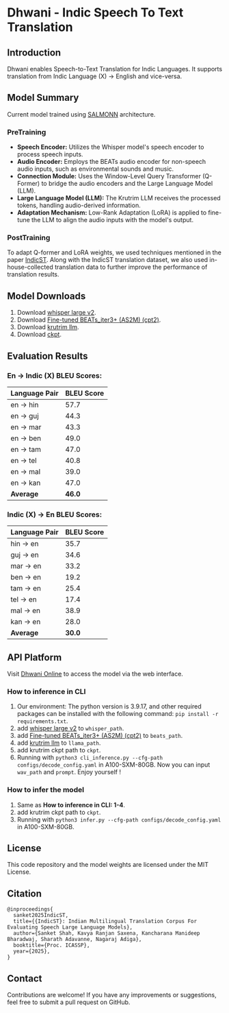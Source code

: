 # Dhwani - Indic Speech To Text Translation

## Introduction
Dhwani enables Speech-to-Text Translation for Indic Languages. It supports translation from Indic Language (X) → English and vice-versa.

## Model Summary

Current model trained using [SALMONN](https://openreview.net/pdf?id=14rn7HpKVk) architecture.

### PreTraining
- **Speech Encoder:** Utilizes the Whisper model's speech encoder to process speech inputs.
- **Audio Encoder:** Employs the BEATs audio encoder for non-speech audio inputs, such as environmental sounds and music.
- **Connection Module:** Uses the Window-Level Query Transformer (Q-Former) to bridge the audio encoders and the Large Language Model (LLM).
- **Large Language Model (LLM):** The Krutrim LLM receives the processed tokens, handling audio-derived information.
- **Adaptation Mechanism:** Low-Rank Adaptation (LoRA) is applied to fine-tune the LLM to align the audio inputs with the model's output.


### PostTraining
To adapt Q-former and LoRA weights, we used techniques mentioned in the paper [IndicST](https://huggingface.co/datasets/krutrim-ai-labs/IndicST). Along with the IndicST translation dataset, we also used in-house-collected translation data to further improve the performance of translation results.

## Model Downloads

1. Download [whisper large v2](https://huggingface.co/openai/whisper-large-v2/tree/main).
2. Download [Fine-tuned BEATs_iter3+ (AS2M) (cpt2)](https://1drv.ms/u/s!AqeByhGUtINrgcpj8ujXH1YUtxooEg?e=E9Ncea).
3. Download [krutrim llm](https://huggingface.co/krutrim-ai-labs/Krutrim-2-base).
4. Download [ckpt](https://huggingface.co/krutrim-ai-labs/Dhwani/blob/main/checkpoint_best.pth).

## Evaluation Results

### En → Indic (X) BLEU Scores:
| Language Pair | BLEU Score |
|--------------|------------|
| en → hin | 57.7 |
| en → guj | 44.3 |
| en → mar | 43.3 |
| en → ben | 49.0 |
| en → tam | 47.0 |
| en → tel | 40.8 |
| en → mal | 39.0 |
| en → kan | 47.0 |
| **Average** | **46.0** |

### Indic (X) → En BLEU Scores:
| Language Pair | BLEU Score |
|--------------|------------|
| hin → en | 35.7 |
| guj → en | 34.6 |
| mar → en | 33.2 |
| ben → en | 19.2 |
| tam → en | 25.4 |
| tel → en | 17.4 |
| mal → en | 38.9 |
| kan → en | 28.0 |
| **Average** | **30.0** |

## API Platform
Visit [Dhwani Online](https://cloud.olakrutrim.com/console/languageLabs?section=speech) to access the model via the web interface. 

### How to inference in CLI

1. Our environment: The python version is 3.9.17, and other required packages can be installed with the following command: ```pip install -r requirements.txt```.
2. add [whisper large v2](https://huggingface.co/openai/whisper-large-v2/tree/main) to ```whisper_path```.
3. add [Fine-tuned BEATs_iter3+ (AS2M) (cpt2)](https://1drv.ms/u/s!AqeByhGUtINrgcpj8ujXH1YUtxooEg?e=E9Ncea) to `beats_path`.
4. add [krutrim llm](https://huggingface.co/krutrim-ai-labs/Dhwani/blob/main/checkpoint_best.pth) to ```llama_path```.
5. add krutrim ckpt path to ```ckpt```.
6. Running with ```python3 cli_inference.py --cfg-path configs/decode_config.yaml``` in A100-SXM-80GB. Now you can input ```wav_path``` and ```prompt```. Enjoy yourself !

### How to infer the model

1. Same as **How to inference in CLI: 1-4**.
2. add krutrim ckpt path to ```ckpt```.
3. Running with ```python3 infer.py --cfg-path configs/decode_config.yaml``` in A100-SXM-80GB. 



## License
This code repository and the model weights are licensed under the MIT License.

## Citation
```
@inproceedings{
  sanket2025IndicST,
  title={{IndicST}: Indian Multilingual Translation Corpus For Evaluating Speech Large Language Models},
  author={Sanket Shah, Kavya Ranjan Saxena, Kancharana Manideep Bharadwaj, Sharath Adavanne, Nagaraj Adiga},
  booktitle={Proc. ICASSP},
  year={2025},
}
```

## Contact
Contributions are welcome! If you have any improvements or suggestions, feel free to submit a pull request on GitHub.
